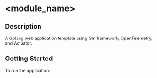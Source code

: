 # <module_name>

## Description

A Golang web application template using Gin framework, OpenTelemetry, and Actuator.

## Getting Started

To run the application:

